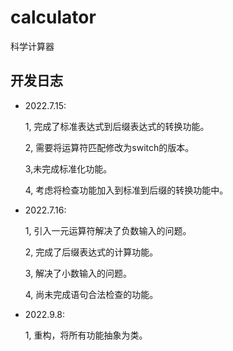 # calculator
科学计算器
## 开发日志
- 2022.7.15: 

    1, 完成了标准表达式到后缀表达式的转换功能。
    
    2, 需要将运算符匹配修改为switch的版本。
    
    3,未完成标准化功能。
    
    4, 考虑将检查功能加入到标准到后缀的转换功能中。
    
- 2022.7.16:

    1, 引入一元运算符解决了负数输入的问题。
    
    2, 完成了后缀表达式的计算功能。
    
    3, 解决了小数输入的问题。
    
    4, 尚未完成语句合法检查的功能。
    
- 2022.9.8:

    1, 重构，将所有功能抽象为类。
    
    
